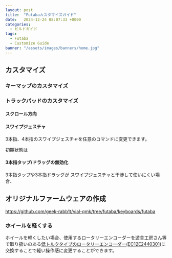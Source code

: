 ```yaml
---
layout: post
title:  "Futabaカスタマイズガイド"
date:   2024-12-24 08:07:33 +0000
categories: 
  - ビルドガイド
tags:
  - Futaba
  - Customize Guide
banner: "/assets/images/banners/home.jpg"
---
```


## カスタマイズ

### キーマップのカスタマイズ

### トラックパッドのカスタマイズ

#### スクロール方向

#### スワイプジェスチャ

3本指、4本指のスワイプジェスチャを任意のコマンドに変更できます。


初期状態は

#### 3本指タップ/ドラッグの無効化

3本指タップや3本指ドラッグが スワイプジェスチャと干渉して使いにくい場合、


## オリジナルファームウェアの作成



https://github.com/geek-rabb1t/vial-qmk/tree/futaba/keyboards/futaba


### ホイールを軽くする

ホイールを軽くしたい場合、使用するロータリーエンコーダーを遊舎工房さん等で取り扱いのある[低トルクタイプのロータリーエンコーダー(EC12E2440301)](https://shop.yushakobo.jp/products/2141)に交換することで軽い操作感に変更することができます。
